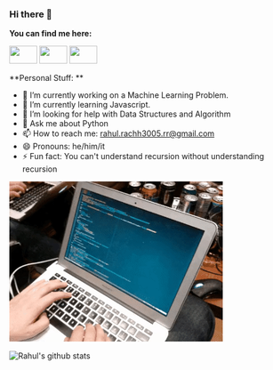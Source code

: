 ### Hi there 👋

<!--
**rahulrachh/rahulrachh** is a ✨ _special_ ✨ repository because its `README.md` (this file) appears on your GitHub profile.

**Here are some ideas to get you started:

- 🔭 I’m currently working on ...
- 🌱 I’m currently learning ...
- 👯 I’m looking to collaborate on ...
- 🤔 I’m looking for help with ...
- 💬 Ask me about ...
- 📫 How to reach me: ...
- 😄 Pronouns: ...
- ⚡ Fun fact: ...
-->
**You can find me here:**

<a href="https://www.instagram.com/rahul_rachh/" title="Instagram"><img height="32" width="50" src="https://cdn.jsdelivr.net/npm/simple-icons@v3/icons/instagram.svg" /></a>
<a href="https://leetcode.com/newborncoder/" title="Leetcode"><img height="32" width="50" src="https://cdn.jsdelivr.net/npm/simple-icons@v3/icons/leetcode.svg" /></a>
<a href="https://www.hackerrank.com/newborncoder/" title="Hackerrank"><img height="32" width="50" src="https://cdn.jsdelivr.net/npm/simple-icons@v3/icons/hackerrank.svg" /></a>

**Personal Stuff: **

- 🔭 I’m currently working on a Machine Learning Problem.
- 🌱 I’m currently learning Javascript.
- 🤔 I’m looking for help with Data Structures and Algorithm
- 💬 Ask me about Python
- 📫 How to reach me: [rahul.rachh3005.rr@gmail.com](mailto:rahul.rachh3005.rr@gmail.com)
- 😄 Pronouns: he/him/it
- ⚡ Fun fact: You can't understand recursion without understanding recursion

![This is Gyf](https://github.com/rahulrachh/media/blob/master/ezgif-3-d01fc8711644.gif)

![Rahul's github stats](https://github-readme-stats.vercel.app/api?username=rahulrachh&hide=["stars"])
